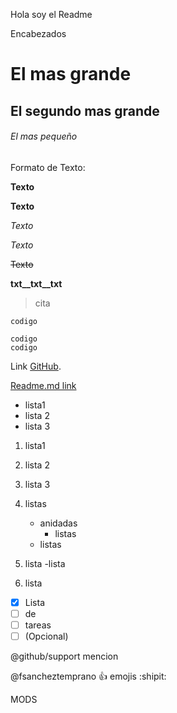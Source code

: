 Hola soy el Readme

Encabezados
# El mas grande
## El segundo mas grande
###### El mas pequeño

Formato de Texto:

**Texto**

__Texto__





*Texto*

_Texto_

~~Texto~~

**txt__txt__txt**

>cita 

```codigo```

```
codigo
codigo
```

Link [GitHub](https://pages.github.com/).

[Readme.md link](Readme.md)

- lista1
- lista 2
- lista 3

1. lista1
2. lista 2
3. lista 3

1. listas
   - anidadas
	  - listas
	- listas
2. lista
	-lista
3. lista

- [x] Lista
- [ ] de
- [ ] tareas
- [ ] \(Opcional)

@github/support mencion

@fsancheztemprano :+1: emojis :shipit:



MODS